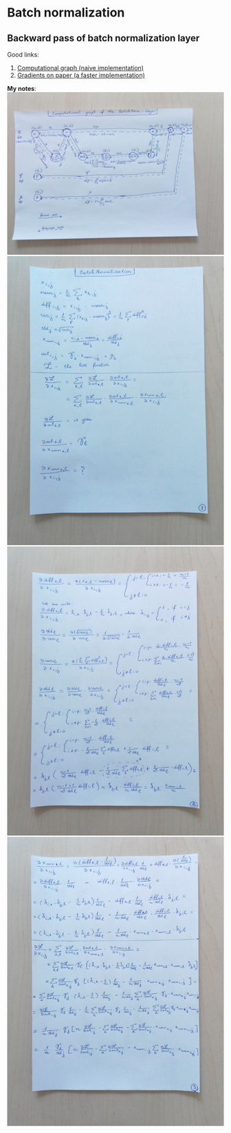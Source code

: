 # Batch normalization

## Backward pass of batch normalization layer
Good links:  
1. [Computational graph (naive implementation)](https://kratzert.github.io/2016/02/12/understanding-the-gradient-flow-through-the-batch-normalization-layer.html)
2. [Gradients on paper (a faster implementation)](http://cthorey.github.io/backpropagation/)

**My notes**:  
![batch_norm_computational_graph](./images/batch_norm_computational_graph.jpg)  
![batch_norm_1](./images/batch_norm_1.jpg)  
![batch_norm_2](./images/batch_norm_2.jpg)  
![batch_norm_3](./images/batch_norm_3.jpg)